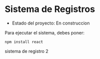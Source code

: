 <h1> Sistema de Registros </h1>

- Estado del proyecto: En construccion

Para ejecutar el sistema, debes poner:

``` npm install react ```

sistema de registro 2
